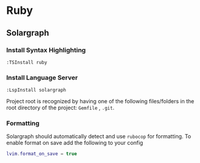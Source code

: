 # Ruby

## Solargraph

### Install Syntax Highlighting
```vim
:TSInstall ruby
```

### Install Language Server
```vim
:LspInstall solargraph
```
Project root is recognized by having one of the following files/folders in the root directory of the project: `Gemfile` , `.git`. 

### Formatting

Solargraph should automatically detect and use `rubocop` for formatting.  To enable format on save add the following to your config
```lua
lvim.format_on_save = true
```
